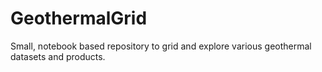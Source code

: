 # GeothermalGrid
Small, notebook based repository to grid and  explore various geothermal datasets and products. 
